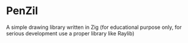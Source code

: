 # PenZil
A simple drawing library written in Zig (for educational purpose only, for serious development use a proper library like Raylib)
